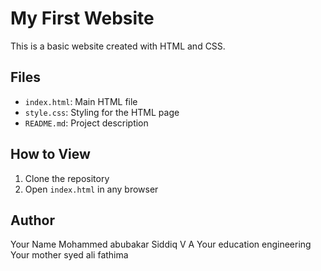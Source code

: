 # My First Website

This is a basic website created with HTML and CSS.

## Files

- `index.html`: Main HTML file
- `style.css`: Styling for the HTML page
- `README.md`: Project description

## How to View

1. Clone the repository
2. Open `index.html` in any browser

## Author

Your Name Mohammed abubakar Siddiq  V A
Your education engineering
Your mother syed ali fathima

